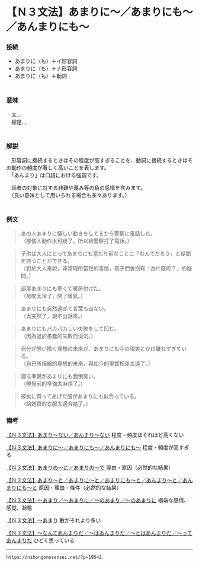 # 【Ｎ３文法】あまりに～／あまりにも～／あんまりにも～

### 接続

- あまりに（も）＋イ形容詞  
- あまりに（も）＋ナ形容詞  
- あまりに（も）＋動詞  
　

### 意味

　太…  
　總是…  
　

### 解説

　形容詞に接続するときはその程度が高すぎることを、動詞に接続するときはその動作の頻度が著しく高いことを表します。  
　「あんまり」は口語における強調です。

　話者の対象に対する非難や蔑み等の負の感情を含みます。  
　（良い意味として用いられる場合も多々あります。）  
　

### 例文

>あの人あまりに怪しい動きをしてるから警察に電話した。  
（那個人動作太可疑了，所以給警察打了電話。）  
	 
>子供は大人にとってあまりにも當たり前なことに「なんでだろう」と疑問を持つことができる。  
（對於大人來說，非常理所當然的事情，孩子們會抱有「為什麼呢？」的疑問。）  

>部屋あまりにも寒くて暖房付けた。  
（房間太冷了，開了暖氣。）  

>あまりにも突然過ぎて言葉も出ない。  
（太突然了，說不出話來。）  

>あまりにもバカバカしい失敗をして凹む。  
（因為過於愚蠢的失敗而消沉。）  

>自分が思い描く理想の未來が、あまりにも今の現実とかけ離れすぎている。  
（自己所描繪的理想的未來，與如今的現實相差太遠了。）  

>寢る準備があまりにも面倒臭い。  
（睡覺前的準備太麻煩了。）  

>彼女に買ってあげた服があまりにも似合っている。  
（給她買的衣服太適合她了。）

### 備考

[【Ｎ３文法】あまり～ない／あんまり～ない](https://nihongonosensei.net/?p=19540)
程度・頻度はそれほど高くない

[【Ｎ３文法】あまりに～／あまりにも～／あんまりにも～](https://nihongonosensei.net/?p=19542)
程度・頻度が高すぎる

[【Ｎ３文法】あまりの～に／あまりの～で](https://nihongonosensei.net/?p=19544)
理由・原因（必然的な結果）

[【Ｎ３文法】あまり～と／あまりに～と／あまりにも～と／あんまり～と／あんまりにも～と](https://nihongonosensei.net/?p=19546)
原因・理由・條件（必然的な結果）

[【Ｎ３文法】～あまり／～あまりに／～のあまり／～のあまりに](https://nihongonosensei.net/?p=19548)
極端な感情、感覚、狀態

[【Ｎ３文法】～あまり](https://nihongonosensei.net/?p=19550)
數がそれより多い

[【Ｎ３文法】～なんてあんまりだ／～はあんまりだ／～とはあんまりだ／～ってあんまりだ](https://nihongonosensei.net/?p=19552)
ひどく思っている

---
`https://nihongonosensei.net/?p=19542`